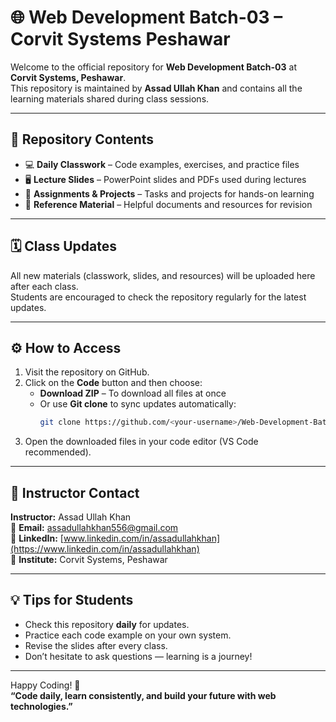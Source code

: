 # 🌐 Web Development Batch-03 – Corvit Systems Peshawar

Welcome to the official repository for **Web Development Batch-03** at **Corvit Systems, Peshawar**.  
This repository is maintained by **Assad Ullah Khan** and contains all the learning materials shared during class sessions.

---

## 📂 Repository Contents

- 💻 **Daily Classwork** – Code examples, exercises, and practice files  
- 🖥️ **Lecture Slides** – PowerPoint slides and PDFs used during lectures  
- 🧾 **Assignments & Projects** – Tasks and projects for hands-on learning  
- 📘 **Reference Material** – Helpful documents and resources for revision  

---

## 🗓️ Class Updates

All new materials (classwork, slides, and resources) will be uploaded here after each class.  
Students are encouraged to check the repository regularly for the latest updates.

---

## ⚙️ How to Access

1. Visit the repository on GitHub.  
2. Click on the **Code** button and then choose:
   - **Download ZIP** – To download all files at once  
   - Or use **Git clone** to sync updates automatically:
     ```bash
     git clone https://github.com/<your-username>/Web-Development-Batch-03-Corvit-Systems-Peshawar.git
     ```
3. Open the downloaded files in your code editor (VS Code recommended).

---

## 💬 Instructor Contact

**Instructor:** Assad Ullah Khan  
📧 **Email:** assadullahkhan556@gmail.com  
🔗 **LinkedIn:** [www.linkedin.com/in/assadullahkhan](https://www.linkedin.com/in/assadullahkhan)  
🏫 **Institute:** Corvit Systems, Peshawar  

---

## 💡 Tips for Students

- Check this repository **daily** for updates.  
- Practice each code example on your own system.  
- Revise the slides after every class.  
- Don’t hesitate to ask questions — learning is a journey!  

---

Happy Coding! 🚀  
**“Code daily, learn consistently, and build your future with web technologies.”**
